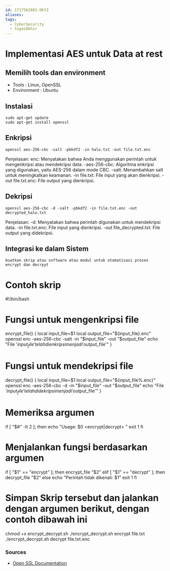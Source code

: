 ```yaml
---
id: 1717562801-OKYZ
aliases: 
tags:
  - CyberSecurity
  - tugasAkhir
---
```


# Implementasi AES untuk Data at rest 
## Memilih tools dan environment 
- Tools : Linux, OpenSSL
- Environment : Ubuntu
## Instalasi 
    sudo apt-get update
    sudo apt-get install openssl
## Enkripsi 
    openssl aes-256-cbc -salt -pbkdf2 -in halo.txt -out file.txt.enc
 Penjelasan:
    enc: Menyatakan bahwa Anda menggunakan perintah untuk mengenkripsi atau mendekripsi data.
    -aes-256-cbc: Algoritma enkripsi yang digunakan, yaitu AES-256 dalam mode CBC.
    -salt: Menambahkan salt untuk meningkatkan keamanan.
    -in file.txt: File input yang akan dienkripsi.
    -out file.txt.enc: File output yang dienkripsi.
## Dekripsi  
    openssl aes-256-cbc -d -salt -pbkdf2 -in file.txt.enc -out decrypted_halo.txt
Penjelasan: 
-d: Menyatakan bahwa perintah digunakan untuk mendekripsi data.
-in file.txt.enc: File input yang dienkripsi.
-out file_decrypted.txt: File output yang didekripsi.
## Integrasi ke dalam Sistem 
    buatkan skrip atau software atau modul untuk otomatisasi proses encrypt dan decrpyt 
# Contoh skrip 

#!/bin/bash

# Fungsi untuk mengenkripsi file
encrypt_file() {
    local input_file=$1
    local output_file="${input_file}.enc"
    openssl enc -aes-256-cbc -salt -in "$input_file" -out "$output_file"
    echo "File '$input_file' telah dienkripsi menjadi '$output_file'"
}

# Fungsi untuk mendekripsi file
decrypt_file() {
    local input_file=$1
    local output_file="${input_file%.enc}"
    openssl enc -aes-256-cbc -d -in "$input_file" -out "$output_file"
    echo "File '$input_file' telah didekripsi menjadi '$output_file'"
}

# Memeriksa argumen
if [ "$#" -lt 2 ]; then
    echo "Usage: $0 <encrypt|decrypt> <file>"
    exit 1
fi

# Menjalankan fungsi berdasarkan argumen
if [ "$1" == "encrypt" ]; then
    encrypt_file "$2"
elif [ "$1" == "decrypt" ]; then
    decrypt_file "$2"
else
    echo "Perintah tidak dikenali: $1"
    exit 1
fi

# Simpan Skrip tersebut dan jalankan dengan argumen berikut, dengan contoh dibawah ini
chmod +x encrypt_decrypt.sh
./encrypt_decrypt.sh encrypt file.txt
./encrypt_decrypt.sh decrypt file.txt.enc
### Sources 
- [Open SSL Documentation](https://www.openssl.org/docs/)

